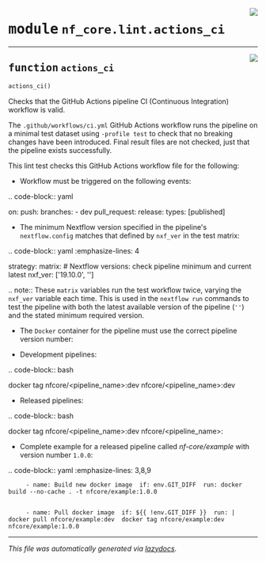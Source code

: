 <!-- markdownlint-disable -->

<a href="../../../../../../tools/nf_core/lint/actions_ci.py#L0"><img align="right" style="float:right;" src="https://img.shields.io/badge/-source-cccccc?style=flat-square"></a>

# <kbd>module</kbd> `nf_core.lint.actions_ci`

---

<a href="../../../../../../tools/nf_core/lint/actions_ci.py#L8"><img align="right" style="float:right;" src="https://img.shields.io/badge/-source-cccccc?style=flat-square"></a>

## <kbd>function</kbd> `actions_ci`

```python
actions_ci()
```

Checks that the GitHub Actions pipeline CI (Continuous Integration) workflow is valid.

The `.github/workflows/ci.yml` GitHub Actions workflow runs the pipeline on a minimal test dataset using `-profile test` to check that no breaking changes have been introduced. Final result files are not checked, just that the pipeline exists successfully.

This lint test checks this GitHub Actions workflow file for the following:

- Workflow must be triggered on the following events:

.. code-block:: yaml

on: push: branches: - dev pull_request: release: types: [published]

- The minimum Nextflow version specified in the pipeline's `nextflow.config` matches that defined by `nxf_ver` in the test matrix:

.. code-block:: yaml :emphasize-lines: 4

strategy: matrix: # Nextflow versions: check pipeline minimum and current latest nxf_ver: ['19.10.0', '']

.. note:: These `matrix` variables run the test workflow twice, varying the `nxf_ver` variable each time. This is used in the `nextflow run` commands to test the pipeline with both the latest available version of the pipeline (`''`) and the stated minimum required version.

- The `Docker` container for the pipeline must use the correct pipeline version number:

- Development pipelines:

.. code-block:: bash

docker tag nfcore/<pipeline_name>:dev nfcore/<pipeline_name>:dev

- Released pipelines:

.. code-block:: bash

docker tag nfcore/<pipeline_name>:dev nfcore/<pipeline_name>:<pipeline-version>

- Complete example for a released pipeline called _nf-core/example_ with version number `1.0.0`:

.. code-block:: yaml :emphasize-lines: 3,8,9

         - name: Build new docker image  if: env.GIT_DIFF  run: docker build --no-cache . -t nfcore/example:1.0.0


         - name: Pull docker image  if: ${{ !env.GIT_DIFF }}  run: |  docker pull nfcore/example:dev  docker tag nfcore/example:dev nfcore/example:1.0.0

---

_This file was automatically generated via [lazydocs](https://github.com/ml-tooling/lazydocs)._
